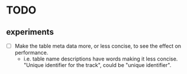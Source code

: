# TODO

## experiments
 - [ ] Make the table meta data more, or less concise, to see the effect on performance.
    - i.e. table name descriptions have words making it less concise. "Unique identifier for the track", could be "unique identifier".

